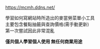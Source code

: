 https://mcmh.ddns.net/

學習如何寫網站時所造出的麥當勞菜單小工具  
主要包含餐點抽籤與查詢價格(需手動更新)  
第一次嘗試因此非常混亂

**僅共個人學習個人使用 無任何商業用途**
